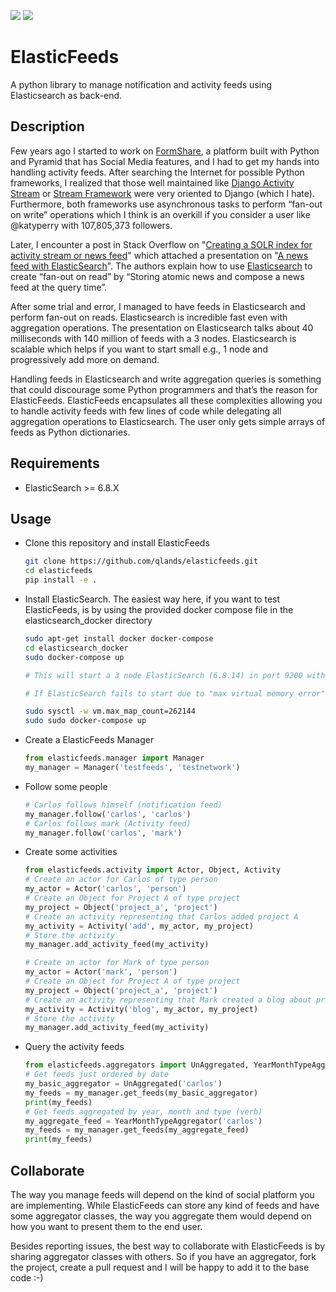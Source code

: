 

![](https://travis-ci.com/qlands/elasticfeeds.svg?branch=master) ![](https://codecov.io/gh/qlands/elasticfeeds/branch/master/graph/badge.svg)

# ElasticFeeds

A python library to manage notification and activity feeds using Elasticsearch as back-end.

## Description

Few years ago I started to work on [FormShare](https://github.com/qlands/FormShare), a platform built with Python and Pyramid that has Social Media features, and I had to get my hands into handling activity feeds. After searching the Internet for possible Python frameworks, I realized that those well maintained like [Django Activity Stream](https://django-activity-stream.readthedocs.io/en/latest/index.html)  or [Stream Framework](https://github.com/tschellenbach/Stream-Framework) were very oriented to Django (which I hate). Furthermore, both frameworks use asynchronous tasks to perform “fan-out on write” operations which I think is an overkill if you consider a user like @katyperry with 107,805,373 followers.

Later, I encounter a post in Stack Overflow on "[Creating a SOLR index for activity stream or news feed](https://stackoverflow.com/questions/44468264/creating-a-solr-index-for-activity-stream-or-newsfeed#comment91900926_44468264)" which attached a presentation on "[A news feed with ElasticSearch](http://www.quentinsuire.com/presentations/a-news-feed-with-elasticsearch)". The authors explain how to use [Elasticsearch](https://www.elastic.co/products/elasticsearch) to create “fan-out on read” by “Storing atomic news and compose a news feed at the query time”.

After some trial and error, I managed to have feeds in Elasticsearch and perform fan-out on reads. Elasticsearch is incredible fast even with aggregation operations. The presentation on Elasticsearch talks about 40 milliseconds with 140 million of feeds with a 3 nodes. Elasticsearch is scalable which helps if you want to start small e.g., 1 node and progressively add more on demand.

Handling feeds in Elasticsearch and write aggregation queries is something that could discourage some Python programmers and that’s the reason for ElasticFeeds. ElasticFeeds encapsulates all these complexities allowing you to handle activity feeds with few lines of code while delegating all aggregation operations to Elasticsearch. The user only gets simple arrays of feeds as Python dictionaries.

## Requirements

- ElasticSearch >= 6.8.X

## Usage

- Clone this repository and install ElasticFeeds

  ```sh
  git clone https://github.com/qlands/elasticfeeds.git
  cd elasticfeeds
  pip install -e .
  ```

- Install ElasticSearch. The easiest way here, if you want to test ElasticFeeds, is by using the provided docker compose file in the elasticsearch_docker directory

  ```sh
  sudo apt-get install docker docker-compose
  cd elasticsearch_docker
  sudo docker-compose up
  
  # This will start a 3 node ElasticSearch (6.8.14) in port 9200 with Kibana in port 5601.
  
  # If ElasticSearch fails to start due to "max virtual memory error" shutdown the docker (Ctrl+c) and do:
  
  sudo sysctl -w vm.max_map_count=262144
  sudo sudo docker-compose up
  ```

- Create a ElasticFeeds Manager

  ```python
  from elasticfeeds.manager import Manager
  my_manager = Manager('testfeeds', 'testnetwork')
  ```

- Follow some people

  ```python
  # Carlos follows himself (notification feed)
  my_manager.follow('carlos', 'carlos')
  # Carlos follows mark (Activity feed)
  my_manager.follow('carlos', 'mark')
  ```

- Create some activities

  ```python
  from elasticfeeds.activity import Actor, Object, Activity
  # Create an actor for Carlos of type person
  my_actor = Actor('carlos', 'person')
  # Create an Object for Project A of type project
  my_project = Object('project_a', 'project')
  # Create an activity representing that Carlos added project A
  my_activity = Activity('add', my_actor, my_project)
  # Store the activity
  my_manager.add_activity_feed(my_activity)
  
  # Create an actor for Mark of type person
  my_actor = Actor('mark', 'person')
  # Create an Object for Project A of type project
  my_project = Object('project_a', 'project')
  # Create an activity representing that Mark created a blog about project A
  my_activity = Activity('blog', my_actor, my_project)
  # Store the activity
  my_manager.add_activity_feed(my_activity)
  ```

- Query the activity feeds

  ```python
  from elasticfeeds.aggregators import UnAggregated, YearMonthTypeAggregator
  # Get feeds just ordered by date
  my_basic_aggregator = UnAggregated('carlos')
  my_feeds = my_manager.get_feeds(my_basic_aggregator)
  print(my_feeds)
  # Get feeds aggregated by year, month and type (verb)
  my_aggregate_feed = YearMonthTypeAggregator('carlos')
  my_feeds = my_manager.get_feeds(my_aggregate_feed)
  print(my_feeds)
  ```

## Collaborate

The way you manage feeds will depend on the kind of social platform you are implementing. While ElasticFeeds can store any kind of feeds and have some aggregator classes, the way you aggregate them would depend on how you want to present them to the end user.

Besides reporting issues, the best way to collaborate with ElasticFeeds is by sharing aggregator classes with others. So if you have an aggregator, fork the project, create a pull request and I will be happy to add it to the base code :-)